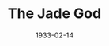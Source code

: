 ---
title: The Jade God
date: 1933-02-14
closing_date: 
layout: productions
featured_image: 
image_caption:
image_credit:
playbill:
category:
Theatre: Theatre Jacksonville
cast:
  Mrs. Thursby: Dorothy Germain
  Jean Millicent: Edith Pullen
  John Martin: Gordon McCauley
  John Millicent: Isaac Peiser
  Inspector Burke: John H. Pratt
  Edith Derrick: Pauline Entenza
  Jack Derrick: Stuart Cavanagh
  Blunt: Ed Goodman
  Perkins: Gertrude F. Jacobi
  Peters: Lawrence Case
crew:
  Director: Charles F. Hopkins, Jr.
  Scenery: Ronald Kennard
  Props: Mrs. R.R. Killinger
understudies:
orchestra:
external_links:
---